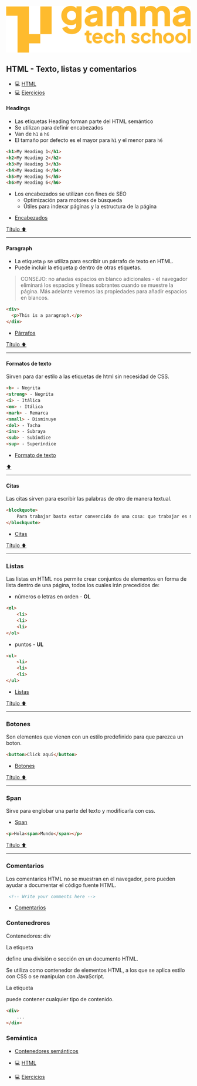 ![logotipo de GammaTech School](../../assets/Logo_Yellow.png)


## HTML - Texto, listas y comentarios

- 💻 [HTML](../README.md)
- 💻 [Ejercicios](./ejercicios/README.md)


#### **Headings**
- Las etiquetas Heading forman parte del HTML semántico  
- Se utilizan para definir encabezados  
- Van de `h1` a `h6`  
- El tamaño por defecto es el mayor para `h1` y el menor para `h6`
```html
<h1>My Heading 1</h1>
<h2>My Heading 2</h2>
<h3>My Heading 3</h3>
<h4>My Heading 4</h4>
<h5>My Heading 5</h5>
<h6>My Heading 6</h6>
```

- Los encabezados se utilizan con fines de SEO  
    - Optimización para motores de búsqueda  
    - Útiles para indexar páginas y la estructura de la página  
<!-- - Puede dar formato a los estilos de fuente según sus necesidades para estas etiquetas -->

<!-- ```html 
<h1 style="font-size:72px;">My Heading</h1>
``` -->
- <a href="https://www.w3schools.com/html/html_headings.asp" target="_blank">Encabezados</a>  

<a href="#html---texto-listas-y-comentarios">Título ⬆️</a>

---
#### **Paragraph**
- La etiqueta `p` se utiliza para escribir un párrafo de texto en HTML.  
- Puede incluir la etiqueta p dentro de otras etiquetas.

> CONSEJO: no añadas espacios en blanco adicionales - el navegador eliminará los espacios y líneas sobrantes cuando se muestre la página. Más adelante veremos las propiedades para añadir espacios en blancos.

```html
<div>
  <p>This is a paragraph.</p>
</div>
```
- <a href="https://www.w3schools.com/html/html_paragraphs.asp" target="_blank">Párrafos</a>  

<a href="#html---texto-listas-y-comentarios">Título ⬆️</a>

---
#### **Formatos de texto**  
Sirven para dar estilo a las etiquetas de html sin necesidad de CSS.

```html
<b> - Negrita
<strong> - Negrita
<i> - Itálica
<em> - Itálica
<mark> - Remarca
<small> - Disminuye
<del> - Tacha
<ins> - Subraya
<sub> - Subíndice
<sup> - Superíndice
```
- <a href="https://www.w3schools.com/html/html_formatting.asp" target="_blank">Formato de texto</a>  

<a href="#html---texto-listas-y-comentarios">⬆️</a>

---
#### **Citas**  
Las citas sirven para escribir las palabras de otro de manera textual.

```html
<blockquote>
    Para trabajar basta estar convencido de una cosa: que trabajar es menos aburrido que divertirse (Charles Baudelaire)
</blockquote>
```
- <a href="https://www.w3schools.com/html/html_quotation_elements.asp" target="_blank">Citas</a>  

<a href="#html---texto-listas-y-comentarios">Título ⬆️</a>

---
### Listas
Las listas en HTML nos permite crear conjuntos de elementos en forma de lista dentro de una página, todos los cuales irán precedidos de:  
+ números o letras en orden - **OL**
```html
<ol>
    <li>
    <li>
    <li>
</ol>
```
+ puntos - **UL**
```html
<ul>
    <li>
    <li>
    <li>
</ul>
```
- <a href="https://www.w3schools.com/html/html_lists.asp" target="_blank">Listas</a>  

<a href="#html---texto-listas-y-comentarios">Título ⬆️</a>

---
### Botones
Son elementos que vienen con un estilo predefinido para que parezca un boton.
```html
<button>Click aquí</button>
```
- <a href="https://www.w3schools.com/tags/tag_button.asp" target="_blank">Botones</a>  

<a href="#html---texto-listas-y-comentarios">Título ⬆️</a>

---

### Span
Sirve para englobar una parte del texto y modificarla con css.
  - <a href="https://www.w3schools.com/tags/tag_span.asp" target="_blank">Span</a>
  ```html
  <p>Hola<span>Mundo</span></p>
  ```  
  

<a href="#html---texto-listas-y-comentarios">Título ⬆️</a>

---

### Comentarios
Los comentarios HTML no se muestran en el navegador, pero pueden ayudar a documentar el código fuente HTML.

 ```html
  <!-- Write your comments here -->
  ```  

- [Comentarios](https://www.w3schools.com/html/html_comments.asp)

### Contenedrores
Contenedores: div

La etiqueta <div> define una división o sección en un documento HTML.

Se utiliza como contenedor de elementos HTML, a los que se aplica estilo con CSS o se manipulan con JavaScript.

La etiqueta <div> puede contener cualquier tipo de contenido.

```html
<div>
    ...
</div>
```


### Semántica
- [Contenedores semánticos](https://www.w3schools.com/html/html5_semantic_elements.asp)





- 💻 [HTML](../README.md)
- 💻 [Ejercicios](./ejercicios/README.md)  

<!-- ### Semántica
- [Contenedores semánticos](https://www.w3schools.com/html/html5_semantic_elements.asp) -->
